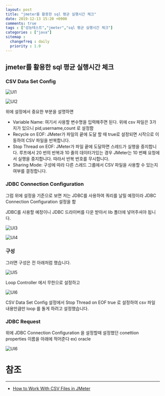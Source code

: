 ```yaml
---
layout: post
title: "jmeter를 활용한 sql 평균 실행시간 체크"
date: 2019-12-13 15:20 +0900
comments: true
tags : ["성능테스트","jmeter","sql 평균 실행시간 체크"]
categories : ["java"]
sitemap :
  changefreq : daily
  priority : 1.0
---
```


## jmeter를 활용한 sql 평균 실행시간 체크


### CSV Data Set Config


![UI1](https://sejoung.github.io/images/2019_12_13_01.png)

![UI2](https://sejoung.github.io/images/2019_12_13_02.png)

위에 설정에서 중요한 부분을 설명하면 

* Variable Name: 여기서 사용할 변수명을 입력해주면 된다. 위에 csv 파일은 3가지가 있으니 pid,username,count 로 설정함
* Recycle on EOF: JMeter가 파일의 끝에 도달 할 때 true로 설정되면 시작으로 이동하여 CSV 파일을 반복합니다.
* Stop Thread on EOF: JMeter가 파일 끝에 도달하면 스레드가 실행을 중지합니다. 
루프에서 20 번의 반복과 10 줄의 데이터가있는 경우 JMeter는 10 번째 요청에서 실행을 중지합니다. 따라서 반복 번호를 무시합니다.
* Sharing Mode: 구성에 따라 다른 스레드 그룹에서 CSV 파일을 사용할 수 있는지 여부를 결정합니다.


### JDBC Connection Configuration

그럼 위에 설정을 기준으로 보면 저는 JDBC를 사용하여 쿼리를 날릴 예정이라 JDBC Connection Configuration 설정을 함

JDBC를 사용할 예정이니 JDBC 드라이버를 다운 받아서 lib 폴더에 넣어주셔야 됩니다. 


![UI3](https://sejoung.github.io/images/2019_12_13_03.png)

![UI4](https://sejoung.github.io/images/2019_12_13_04.png)

### 구성

그러면 구성은 전 아래처럼 했습니다.

![UI5](https://sejoung.github.io/images/2019_12_13_05.png)

Loop Controller 에서 무한으로 설정하고 

![UI6](https://sejoung.github.io/images/2019_12_13_06.png)

CSV Data Set Config 설정에서 Stop Thread on EOF true 로 설정하여 csv 파일 내용만큼만 loop 를 돌게 하려고 설정했습니다.

### JDBC Request

위에 JDBC Connection Configuration 을 설정할때 설정했던 conettion properties 이름을 아래에 적어준다 ex) oracle

![UI6](https://sejoung.github.io/images/2019_12_13_07.png)



# 참조
-----
* [How to Work With CSV Files in JMeter](https://dzone.com/articles/how-to-work-with-csv-files-in-jmeter)

